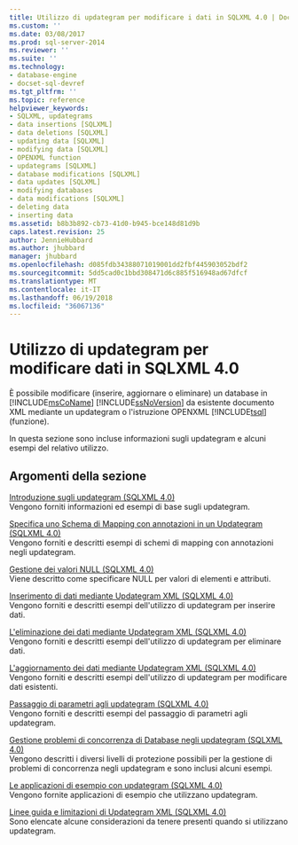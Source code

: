 ```yaml
---
title: Utilizzo di updategram per modificare i dati in SQLXML 4.0 | Documenti Microsoft
ms.custom: ''
ms.date: 03/08/2017
ms.prod: sql-server-2014
ms.reviewer: ''
ms.suite: ''
ms.technology:
- database-engine
- docset-sql-devref
ms.tgt_pltfrm: ''
ms.topic: reference
helpviewer_keywords:
- SQLXML, updategrams
- data insertions [SQLXML]
- data deletions [SQLXML]
- updating data [SQLXML]
- modifying data [SQLXML]
- OPENXML function
- updategrams [SQLXML]
- database modifications [SQLXML]
- data updates [SQLXML]
- modifying databases
- data modifications [SQLXML]
- deleting data
- inserting data
ms.assetid: b8b3b892-cb73-41d0-b945-bce148d81d9b
caps.latest.revision: 25
author: JennieHubbard
ms.author: jhubbard
manager: jhubbard
ms.openlocfilehash: d085fdb34388071019001dd2fbf445903052bdf2
ms.sourcegitcommit: 5dd5cad0c1bbd308471d6c885f516948ad67dfcf
ms.translationtype: MT
ms.contentlocale: it-IT
ms.lasthandoff: 06/19/2018
ms.locfileid: "36067136"
---
```

# <a name="using-updategrams-to-modify-data-in-sqlxml-40"></a>Utilizzo di updategram per modificare dati in SQLXML 4.0
  È possibile modificare (inserire, aggiornare o eliminare) un database in [!INCLUDE[msCoName](../../../includes/msconame-md.md)] [!INCLUDE[ssNoVersion](../../../includes/ssnoversion-md.md)] da esistente documento XML mediante un updategram o l'istruzione OPENXML [!INCLUDE[tsql](../../../includes/tsql-md.md)] (funzione).  
  
 In questa sezione sono incluse informazioni sugli updategram e alcuni esempi del relativo utilizzo.  
  
## <a name="in-this-section"></a>Argomenti della sezione  
 [Introduzione sugli updategram &#40;SQLXML 4.0&#41;](introduction-to-updategrams-sqlxml-4-0.md)  
 Vengono forniti informazioni ed esempi di base sugli updategram.  
  
 [Specifica uno Schema di Mapping con annotazioni in un Updategram &#40;SQLXML 4.0&#41;](specifying-an-annotated-mapping-schema-in-an-updategram-sqlxml-4-0.md)  
 Vengono forniti e descritti esempi di schemi di mapping con annotazioni negli updategram.  
  
 [Gestione dei valori NULL &#40;SQLXML 4.0&#41;](null-handling-sqlxml-4-0.md)  
 Viene descritto come specificare NULL per valori di elementi e attributi.  
  
 [Inserimento di dati mediante Updategram XML &#40;SQLXML 4.0&#41;](inserting-data-using-xml-updategrams-sqlxml-4-0.md)  
 Vengono forniti e descritti esempi dell'utilizzo di updategram per inserire dati.  
  
 [L'eliminazione dei dati mediante Updategram XML &#40;SQLXML 4.0&#41;](deleting-data-using-xml-updategrams-sqlxml-4-0.md)  
 Vengono forniti e descritti esempi dell'utilizzo di updategram per eliminare dati.  
  
 [L'aggiornamento dei dati mediante Updategram XML &#40;SQLXML 4.0&#41;](updating-data-using-xml-updategrams-sqlxml-4-0.md)  
 Vengono forniti e descritti esempi dell'utilizzo di updategram per modificare dati esistenti.  
  
 [Passaggio di parametri agli updategram &#40;SQLXML 4.0&#41;](passing-parameters-to-updategrams-sqlxml-4-0.md)  
 Vengono forniti e descritti esempi del passaggio di parametri agli updategram.  
  
 [Gestione problemi di concorrenza di Database negli updategram &#40;SQLXML 4.0&#41;](handling-database-concurrency-issues-in-updategrams-sqlxml-4-0.md)  
 Vengono descritti i diversi livelli di protezione possibili per la gestione di problemi di concorrenza negli updategram e sono inclusi alcuni esempi.  
  
 [Le applicazioni di esempio con updategram &#40;SQLXML 4.0&#41;](../../../database-engine/dev-guide/updategram-sample-applications-sqlxml-4-0.md)  
 Vengono fornite applicazioni di esempio che utilizzano updategram.  
  
 [Linee guida e limitazioni di Updategram XML &#40;SQLXML 4.0&#41;](guidelines-and-limitations-of-xml-updategrams-sqlxml-4-0.md)  
 Sono elencate alcune considerazioni da tenere presenti quando si utilizzano updategram.  
  
  